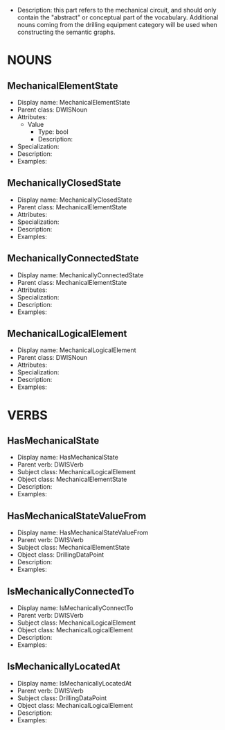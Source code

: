 - Description: this part refers to the mechanical circuit, and should only contain the "abstract" or conceptual part of the vocabulary. Additional nouns coming from the drilling equipment category will be used when constructing the semantic graphs.

# NOUNS
## MechanicalElementState <!-- NOUN -->
- Display name: MechanicalElementState
- Parent class: DWISNoun
- Attributes:
  - Value
    - Type: bool
    - Description: 
- Specialization:
- Description: 
- Examples:
## MechanicallyClosedState <!-- NOUN -->
- Display name: MechanicallyClosedState
- Parent class: MechanicalElementState
- Attributes:
- Specialization:
- Description: 
- Examples:
## MechanicallyConnectedState <!-- NOUN -->
- Display name: MechanicallyConnectedState
- Parent class: MechanicalElementState
- Attributes:
- Specialization:
- Description: 
- Examples:
## MechanicalLogicalElement <!-- NOUN -->
- Display name: MechanicalLogicalElement
- Parent class: DWISNoun
- Attributes:
- Specialization:
- Description: 
- Examples:


# VERBS
## HasMechanicalState <!-- VERB -->
- Display name: HasMechanicalState
- Parent verb: DWISVerb
- Subject class: MechanicalLogicalElement
- Object class: MechanicalElementState
- Description: 
- Examples: 
## HasMechanicalStateValueFrom <!-- VERB -->
- Display name: HasMechanicalStateValueFrom
- Parent verb: DWISVerb
- Subject class: MechanicalElementState
- Object class: DrillingDataPoint
- Description: 
- Examples: 
## IsMechanicallyConnectedTo <!-- VERB -->
- Display name: IsMechanicallyConnectTo
- Parent verb: DWISVerb
- Subject class: MechanicalLogicalElement
- Object class: MechanicalLogicalElement
- Description: 
- Examples: 
## IsMechanicallyLocatedAt <!-- VERB -->
- Display name: IsMechanicallyLocatedAt
- Parent verb: DWISVerb
- Subject class: DrillingDataPoint
- Object class: MechanicalLogicalElement
- Description: 
- Examples: 
